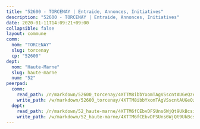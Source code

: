 ```yaml
---
title: "52600 - TORCENAY | Entraide, Annonces, Initiatives"
description: "52600 - TORCENAY | Entraide, Annonces, Initiatives"
date: 2020-01-11T14:09:21+09:00
collapsible: false
layout: commune
comm:
  nom: "TORCENAY"
  slug: torcenay
  cp: "52600"
dept:
  nom: "Haute-Marne"
  slug: haute-marne
  num: "52"
peerpad:
  comm:
    read_path: /r/markdown/52600_torcenay/4XTTM8ibbYxomTAgVSscntAUGeQze1gXkHH9rhFoMu8fzxedq
    write_path: /w/markdown/52600_torcenay/4XTTM8ibbYxomTAgVSscntAUGeQze1gXkHH9rhFoMu8fzxedq-K3TgTicq8FFKEmgwhWWbifrkyn1ysDR3eqMWsuRzpbq1ABg7vnziMf8RQq1Pu5mmwrTj4ymHKQ71gk83NiUPzyoxQRSK3ZmKnH8Mn3ShgqU9g3nMepKqi1ttxvGHRRYGnreUQ8qq
  dept:
    read_path: /r/markdown/52_haute-marne/4XTTM6fCEbvDFSUns6WjQt9UkBcsimmAKzpQhckmHfjo9ge8o
    write_path: /w/markdown/52_haute-marne/4XTTM6fCEbvDFSUns6WjQt9UkBcsimmAKzpQhckmHfjo9ge8o-K3TgUGvGHtMmXdwXETVBFccyg95L4SnvichaSxtD4HKYb9e3UnHhZWwVQcSjcWpBZVA1XvJj88acJTD2D4jDEFCA7qZ66BB7GDGvTQVY9pSsjyj8dJPkTz2hmT3Gc1mUHBxqmsY3
---
```


